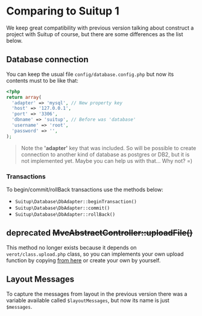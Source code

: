 # Comparing to Suitup 1

We keep great compatibility with previous version talking about construct a project with Suitup of course, but there are
some differences as the list below.

## Database connection
You can keep the usual file `config/database.config.php` but now its contents must to be like that:

```php
<?php
return array(
  'adapter' => 'mysql', // New property key
  'host' => '127.0.0.1',
  'port' => '3306',
  'dbname' => 'suitup', // Before was 'database'
  'username' => 'root',
  'password' => '',
);
```

  > Note the **'adapter'** key that was included. So will be possible to create connection to
  another kind of database as postgres or DB2, but it is not implemented yet.
  Maybe you can help us with that... Why not? =)

### Transactions

To begin/commit/rollBack transactions use the methods below:

  - `Suitup\Database\DbAdapter::beginTransaction()`
  - `Suitup\Database\DbAdapter::commit()`
  - `Suitup\Database\DbAdapter::rollBack()`

## **deprecated** ~~MvcAbstractController::uploadFile()~~

This method no longer exists because it depends on `verot/class.upload.php` class, so you can implements your own upload function by copying [from here](https://github.com/braghimsistemas/suitup-php/blob/v1/src/Mvc/MvcAbstractController.php#L454) or create your own by yourself.

## Layout Messages

To capture the messages from layout in the previous version there was a variable available called `$layoutMessages`, but
now its name is just `$messages`.




